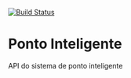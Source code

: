 [![Build Status](https://travis-ci.com/gabrielharuochiyoshi/ponto-inteligente-api.svg?branch=master)](https://travis-ci.com/gabrielharuochiyoshi/ponto-inteligente-api)

# Ponto Inteligente

API do sistema de ponto inteligente
